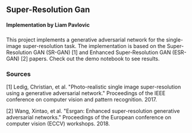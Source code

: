 ## Super-Resolution Gan
#### Implementation by Liam Pavlovic

###
This project implements a generative adversarial network for the single-image super-resolution task. The implementation is based on the Super-Resolution GAN (SR-GAN) [1] and Enhanced Super-Resolution GAN (ESR-GAN) [2] papers. Check out the demo notebook to see results.

### Sources
[1] Ledig, Christian, et al. "Photo-realistic single image super-resolution using a generative adversarial network." Proceedings of the IEEE conference on computer vision and pattern recognition. 2017.

[2] Wang, Xintao, et al. "Esrgan: Enhanced super-resolution generative adversarial networks." Proceedings of the European conference on computer vision (ECCV) workshops. 2018. 


